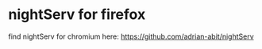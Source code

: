 # nightServ for firefox

find nightServ for chromium here: https://github.com/adrian-abit/nightServ
